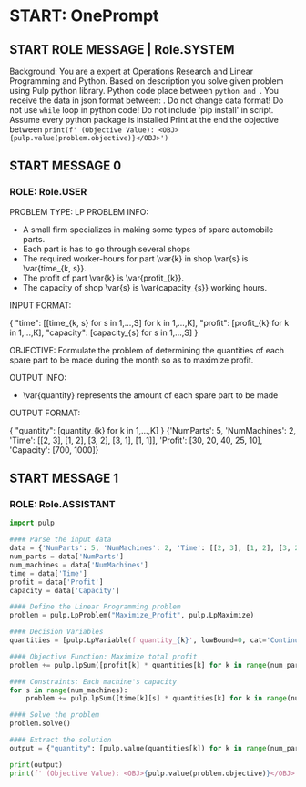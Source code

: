 # START: OnePrompt 
## START ROLE MESSAGE | Role.SYSTEM 
Background: You are a expert at Operations Research and Linear Programming and Python. Based on description you solve given problem using Pulp python library. Python code place between ```python and ```. You receive the data in json format between: <DATA></DATA>. Do not change data format! Do not use `while` loop in python code! Do not include 'pip install' in script. Assume every python package is installed Print at the end the objective between <OBJ></OBJ> `print(f' (Objective Value): <OBJ>{pulp.value(problem.objective)}</OBJ>')`  
## START MESSAGE 0 
### ROLE: Role.USER
<DESCRIPTION>
PROBLEM TYPE: LP
PROBLEM INFO:

- A small firm specializes in making some types of spare automobile parts. 
- Each part is has to go through several shops 
- The required worker-hours for part \var{k} in shop \var{s} is \var{time_{k, s}}.
- The profit of part \var{k} is \var{profit_{k}}.
- The capacity of shop \var{s} is \var{capacity_{s}} working hours.

INPUT FORMAT:

{
	"time": [[time_{k, s} for s in 1,...,S] for k in 1,...,K],
	"profit": [profit_{k} for k in 1,...,K],
	"capacity": [capacity_{s} for s in 1,...,S]
}


OBJECTIVE: Formulate the problem of determining the quantities of each spare part to be made during the month so as to maximize profit.

OUTPUT INFO:

- \var{quantity} represents the amount of each spare part to be made

OUTPUT FORMAT:

{
	"quantity": [quantity_{k} for k in 1,...,K]
}
</DESCRIPTION>
<DATA>
{'NumParts': 5, 'NumMachines': 2, 'Time': [[2, 3], [1, 2], [3, 2], [3, 1], [1, 1]], 'Profit': [30, 20, 40, 25, 10], 'Capacity': [700, 1000]}</DATA>


## START MESSAGE 1 
### ROLE: Role.ASSISTANT
```python
import pulp

#### Parse the input data
data = {'NumParts': 5, 'NumMachines': 2, 'Time': [[2, 3], [1, 2], [3, 2], [3, 1], [1, 1]], 'Profit': [30, 20, 40, 25, 10], 'Capacity': [700, 1000]}
num_parts = data['NumParts']
num_machines = data['NumMachines']
time = data['Time']
profit = data['Profit']
capacity = data['Capacity']

#### Define the Linear Programming problem
problem = pulp.LpProblem("Maximize_Profit", pulp.LpMaximize)

#### Decision Variables
quantities = [pulp.LpVariable(f'quantity_{k}', lowBound=0, cat='Continuous') for k in range(num_parts)]

#### Objective Function: Maximize total profit
problem += pulp.lpSum([profit[k] * quantities[k] for k in range(num_parts)])

#### Constraints: Each machine's capacity
for s in range(num_machines):
    problem += pulp.lpSum([time[k][s] * quantities[k] for k in range(num_parts)]) <= capacity[s], f"Capacity_Constraint_Machine_{s}"

#### Solve the problem
problem.solve()

#### Extract the solution
output = {"quantity": [pulp.value(quantities[k]) for k in range(num_parts)]}

print(output)
print(f' (Objective Value): <OBJ>{pulp.value(problem.objective)}</OBJ>')
```


